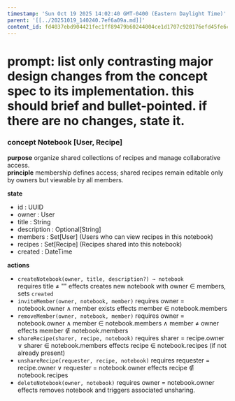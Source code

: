 ```yaml
---
timestamp: 'Sun Oct 19 2025 14:02:40 GMT-0400 (Eastern Daylight Time)'
parent: '[[../20251019_140240.7ef6a09a.md]]'
content_id: fd4037ebd904421fec1ff89479b60244004ce1d1707c920176efd45fe6c8c3a6
---
```


# prompt: list only contrasting major design changes from the concept spec to its implementation. this should brief and bullet-pointed. if there are no changes, state it.

### concept Notebook \[User, Recipe]

**purpose** organize shared collections of recipes and manage collaborative access.\
**principle** membership defines access; shared recipes remain editable only by owners but viewable by all members.

**state**

* id : UUID
* owner : User
* title : String
* description : Optional\[String]
* members : Set\[User] (Users who can view recipes in this notebook)
* recipes : Set\[Recipe] (Recipes shared into this notebook)
* created : DateTime

**actions**

* `createNotebook(owner, title, description?) → notebook`\
  requires title ≠ "" effects creates new notebook with owner ∈ members, sets `created`
* `inviteMember(owner, notebook, member)` requires owner = notebook.owner ∧ member exists effects member ∈ notebook.members
* `removeMember(owner, notebook, member)`      requires owner = notebook.owner ∧ member ∈ notebook.members ∧ member ≠ owner effects member ∉ notebook.members
* `shareRecipe(sharer, recipe, notebook)` requires sharer = recipe.owner ∨ sharer ∈ notebook.members effects recipe ∈ notebook.recipes (if not already present)
* `unshareRecipe(requester, recipe, notebook)`      requires requester = recipe.owner ∨ requester = notebook.owner effects recipe ∉ notebook.recipes
* `deleteNotebook(owner, notebook)` requires owner = notebook.owner effects removes notebook and triggers associated unsharing.
